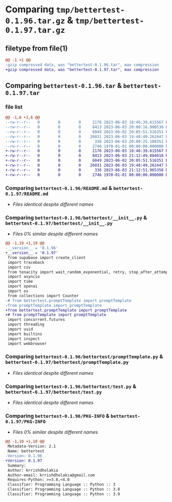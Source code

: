 # Comparing `tmp/bettertest-0.1.96.tar.gz` & `tmp/bettertest-0.1.97.tar.gz`

## filetype from file(1)

```diff
@@ -1 +1 @@
-gzip compressed data, was "bettertest-0.1.96.tar", max compression
+gzip compressed data, was "bettertest-0.1.97.tar", max compression
```

## Comparing `bettertest-0.1.96.tar` & `bettertest-0.1.97.tar`

### file list

```diff
@@ -1,6 +1,6 @@
--rw-r--r--   0        0        0     2176 2023-06-03 18:46:39.615567 bettertest-0.1.96/README.md
--rw-r--r--   0        0        0     8413 2023-06-03 20:00:16.980530 bettertest-0.1.96/bettertest/__init__.py
--rw-r--r--   0        0        0     6049 2023-06-02 20:05:51.516351 bettertest-0.1.96/bettertest/promptTemplate.py
--rw-r--r--   0        0        0    26031 2023-06-03 19:48:49.262447 bettertest-0.1.96/bettertest/test.py
--rw-r--r--   0        0        0      336 2023-06-03 20:00:25.188351 bettertest-0.1.96/pyproject.toml
--rw-r--r--   0        0        0     2746 1970-01-01 00:00:00.000000 bettertest-0.1.96/PKG-INFO
+-rw-r--r--   0        0        0     2176 2023-06-03 18:46:39.615567 bettertest-0.1.97/README.md
+-rw-r--r--   0        0        0     8413 2023-06-03 21:12:49.884010 bettertest-0.1.97/bettertest/__init__.py
+-rw-r--r--   0        0        0     6049 2023-06-02 20:05:51.516351 bettertest-0.1.97/bettertest/promptTemplate.py
+-rw-r--r--   0        0        0    26031 2023-06-03 19:48:49.262447 bettertest-0.1.97/bettertest/test.py
+-rw-r--r--   0        0        0      336 2023-06-03 21:12:51.965358 bettertest-0.1.97/pyproject.toml
+-rw-r--r--   0        0        0     2746 1970-01-01 00:00:00.000000 bettertest-0.1.97/PKG-INFO
```

### Comparing `bettertest-0.1.96/README.md` & `bettertest-0.1.97/README.md`

 * *Files identical despite different names*

### Comparing `bettertest-0.1.96/bettertest/__init__.py` & `bettertest-0.1.97/bettertest/__init__.py`

 * *Files 0% similar despite different names*

```diff
@@ -1,19 +1,19 @@
-__version__ = '0.1.96'
+__version__ = '0.1.97'
 from supabase import create_client
 import traceback
 import csv 
 from tenacity import wait_random_exponential, retry, stop_after_attempt
 import asyncio 
 import time 
 import openai 
 import os 
 from collections import Counter
-# from bettertest.promptTemplate import promptTemplate
-from promptTemplate import promptTemplate
+from bettertest.promptTemplate import promptTemplate
+# from promptTemplate import promptTemplate
 import concurrent.futures
 import threading
 import uuid
 import builtins
 import inspect
 import webbrowser
```

### Comparing `bettertest-0.1.96/bettertest/promptTemplate.py` & `bettertest-0.1.97/bettertest/promptTemplate.py`

 * *Files identical despite different names*

### Comparing `bettertest-0.1.96/bettertest/test.py` & `bettertest-0.1.97/bettertest/test.py`

 * *Files identical despite different names*

### Comparing `bettertest-0.1.96/PKG-INFO` & `bettertest-0.1.97/PKG-INFO`

 * *Files 0% similar despite different names*

```diff
@@ -1,10 +1,10 @@
 Metadata-Version: 2.1
 Name: bettertest
-Version: 0.1.96
+Version: 0.1.97
 Summary: 
 Author: krrishdholakia
 Author-email: krrishdholakia@gmail.com
 Requires-Python: >=3.8,<4.0
 Classifier: Programming Language :: Python :: 3
 Classifier: Programming Language :: Python :: 3.8
 Classifier: Programming Language :: Python :: 3.9
```

